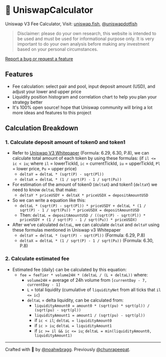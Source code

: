 # 🦄 UniswapCalculator

Uniswap V3 Fee Calculator, Visit: [uniswap.fish](https://uniswap.fish/), [@uniswapdotfish](https://twitter.com/uniswapdotfish)

> Disclaimer: please do your own research, this website is intended to be used and must be used for informational purpose only. It is very important to do your own analysis before making any investment based on your personal circumstances.

[Report a bug or request a feature](https://github.com/chunrapeepat/uniswap.fish/issues)

## Features

- Fee calculation: select pair and pool, input deposit amount (USD), and adjust your lower and upper price
- Liquidity position histogram and correlation chart to help you plan your strategy better
- It's 100% open source! hope that Uniswap community will bring a lot more ideas and features to this project

## Calculation Breakdown

### 1. Calculate deposit amount of token0 and token1

- Refer to [Uniswap V3 Whitepaper](https://uniswap.org/whitepaper-v3.pdf) (Formula: 6.29, 6.30, P.8), we can calculate total amount of each token by using these formulas: (if `il <= ic < iu`; where `il` = lowerTickId, `ic` = currentTickId, `iu` = upperTickId, `Pl` = lower price, `Pu` = upper price)
  - `deltaY = deltaL * (sqrt(P) - sqrt(Pl))`
  - `deltaX = deltaL * (1 / sqrt(P) - 1 / sqrt(Pu))`
- For estimation of the amount of token0 (`deltaX`) and token1 (`deltaY`) we need to know `deltaL` that make:
  - `deltaY * priceUSDY + deltaX * priceUSDX = depositAmountUSD`
- So we can write a equation like this:
  - `deltaL * (sqrt(P) - sqrt(Pl)) * priceUSDY + deltaL * (1 / sqrt(P) - 1 / sqrt(Pu)) * priceUSDX = depositAmountUSD`
  - Then: `deltaL = depositAmountUSD / ((sqrt(P) - sqrt(Pl)) * priceUSDY + (1 / sqrt(P) - 1 / sqrt(Pu)) * priceUSDX)`
- After we've calculated `deltaL`, we can calculate `deltaX` and `deltaY` using these formulas mentioned in Uniswap v3 Whitepaper
  - `deltaY = deltaL * (sqrt(P) - sqrt(Pl))` (Formula: 6.29, P.8)
  - `deltaX = deltaL * (1 / sqrt(P) - 1 / sqrt(Pu))` (Formula: 6.30, P.8)

### 2. Calculate estimated fee

- Estimated fee (daily) can be calculated by this equation:
  - `fee = feeTier * volume24H * (deltaL / (L + deltaL))` where:
    - `volume24H` = average of 24h volume from `[currentDay - 7, currentDay - 1]`
    - `L` = total liquidity (cumulative of `liquidityNet` from all ticks that `il <= ic`)
    - `deltaL` = delta liquidity, can be calculated from:
      - `liquidityAmount0 = amount0 * (sqrt(pu) * sqrt(pl)) / (sqrt(pu) - sqrt(pl))`
      - `liquidityAmount1 = amount1 / (sqrt(pu) - sqrt(pl))`
      - if `ic < il`; `deltaL = liquidityAmount0`
      - if `ic > iu`; `deltaL = liquidityAmount1`
      - if `ic >= il && ic <= iu`; `deltaL = min(liquidityAmount0, liquidityAmount1)`

---

Crafted with 🧡 by [@noahwbragg](https://twitter.com/noahwbragg). Previously [@chunrapeepat](https://twitter.com/chunrapeepat).
